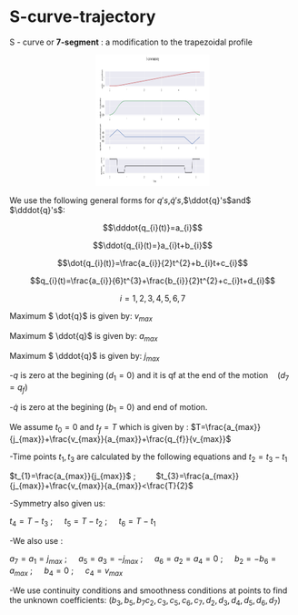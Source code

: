 # S-curve-trajectory

S - curve or <b>7-segment</b> : a modification to the trapezoidal profile


<p align="center">
<img src="/s_profile.png" alt="Graph"
	title="Trajectory" width="200" height="230" />
</p>

We use  the following general forms for $q's$,$\dot{q}'s$,$\ddot{q}'s$and$ $\dddot{q}'s$: 

$$\dddot{q_{i}(t)}=a_{i}$$

$$\ddot{q_{i}(t)=}a_{i}t+b_{i}$$

$$\dot{q_{i}(t)}=\frac{a_{i}}{2}t^{2}+b_{i}t+c_{i}$$

$$q_{i}(t)=\frac{a_{i}}{6}t^{3}+\frac{b_{i}}{2}t^{2}+c_{i}t+d_{i}$$

$$i=1,2,3,4,5,6,7$$


Maximum $ \dot{q}$ is given by: $v_{max}$

Maximum $ \ddot{q}$ is given by: $a_{max}$

Maximum $ \dddot{q}$ is given by: $j_{max}$


-$q$ is zero at the begining $(d_1=0)$ and it is qf at the end of the motion$\quad (d_7=q_f)$


-$\dot{q}$ is zero at the begining $(b_1=0)$ and end of motion.

We assume $t_0=0$ and $t_f=T$ which is given by :  $T=\frac{a_{max}}{j_{max}}+\frac{v_{max}}{a_{max}}+\frac{q_{f}}{v_{max}}$

-Time points $t_1,t_3$ are calculated by the following  equations and $t_2=t_3-t_1$

$t_{1}=\frac{a_{max}}{j_{max}}$ $;\qquad$ $t_{3}=\frac{a_{max}}{j_{max}}+\frac{v_{max}}{a_{max}}<\frac{T}{2}$



-Symmetry also given us:

$t_{4}=T-t_{3}$ $;\quad$ $t_{5}=T-t_{2}$ $;\quad$ $t_{6}=T-t_{1}$

-We also use :

$a_{7}=a_{1}=j_{max}$ $;\quad$ $a_{5}=a_{3}=-j_{max}$ $;\quad$ $a_{6}=a_{2}=a_{4}=0$ $;\quad$ $b_{2}=-b_{6}=a_{max}$ $;\quad$ $b_{4}=0$ $;\quad$ $c_{4}=v_{max}$

-We use continuity conditions and smoothness conditions at points to find the unknown coefficients: $(b_3,b_5,b_7c_2,c_3,c_5,c_6,c_7,d_2,d_3,d_4,d_5,d_6,d_7)$
